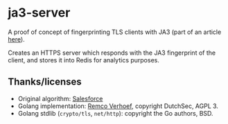 ja3-server
============

A proof of concept of fingerprinting TLS clients with JA3 (part of an article [here](https://capacitorset.github.io/ja3/)).

Creates an HTTPS server which responds with the JA3 fingerprint of the client, and stores it into Redis for analytics purposes.

## Thanks/licenses

 * Original algorithm: [Salesforce](https://github.com/salesforce/ja3)
 * Golang implementation: [Remco Verhoef](https://github.com/honeytrap/honeytrap/commit/192795147948103a24d34dc06dba74eecdeb086b), copyright DutchSec, AGPL 3.
 * Golang stdlib (`crypto/tls`, `net/http`): copyright the Go authors, BSD.
